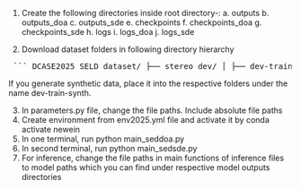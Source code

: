 1. Create the following directories inside root directory-:
a. outputs
b. outputs_doa
c. outputs_sde
e. checkpoints
f. checkpoints_doa
g. checkpoints_sde
h. logs
i. logs_doa
j. logs_sde

2. Download dataset folders in following directory hierarchy

<pre> ``` DCASE2025_SELD_dataset/ ├── stereo_dev/ │ ├── dev-train-tau/*.wav │ ├── dev-train-sony/*.wav │ ├── dev-test-tau/*.wav │ ├── dev-test-sony/*.wav ├── metadata_dev/ │ ├── dev-train-tau/*.csv │ ├── dev-train-sony/*.csv │ ├── dev-test-tau/*.csv │ ├── dev-test-sony/*.csv ├── video_dev/ │ ├── dev-train-tau/*.mp4 │ ├── dev-train-sony/*.mp4 │ ├── dev-test-tau/*.mp4 │ ├── dev-test-sony/*.mp4 ``` </pre>


If you generate synthetic data, place it into the respective folders under the name dev-train-synth.

3. In parameters.py file, change the file paths. Include absolute file paths
4. Create environment from env2025.yml file and activate it by conda activate newein
5. In one terminal, run python main_seddoa.py
6. In second terminal, run python main_sedsde.py
7. For inference, change the file paths in main functions of inference files to model paths which you can find under respective model outputs directories